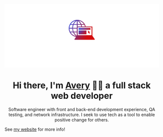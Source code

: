 <img src='cover.png'>

<h1 align="center">Hi there, I'm <a href='https://www.averymclaughlin.com'>Avery</a> 👋🏽 a full stack web developer</h1>

<p align="center">
  Software engineer with front and back-end development experience, QA testing, and network
  infrastructure. I seek to use tech as a tool to enable positive change for others.
</p>

See [my website](https://www.averymclaughlin.com/) for more info!

<!--
**averymc-dev/averymc-dev** is a ✨ _special_ ✨ repository because its `README.md` (this file) appears on your GitHub profile.

Here are some ideas to get you started:

- 🔭 I’m currently working on ...
- 🌱 I’m currently learning ...
- 👯 I’m looking to collaborate on ...
- 🤔 I’m looking for help with ...
- 💬 Ask me about ...
- 📫 How to reach me: ...
- 😄 Pronouns: ...
- ⚡ Fun fact: ...
-->
